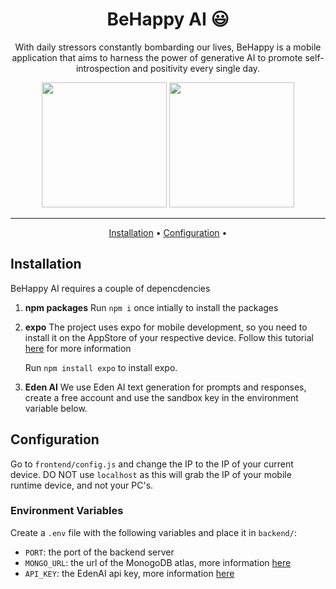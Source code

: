 <!-- markdownlint-configure-file {
  "MD013": {
    "code_blocks": false,
    "tables": false
  },
  "MD033": false,
  "MD041": false
} -->

<div align="center">

# BeHappy AI 😃

With daily stressors constantly bombarding our lives, BeHappy is a mobile application that aims to harness the power of generative AI to promote self-introspection and positivity every single day.



<img src="https://github.com/patrick-huynh/BeHappy-AI/assets/58818596/bfe9b736-a82a-4125-bdd8-21412d7e67fe" width="200px" />
<img src="https://github.com/patrick-huynh/BeHappy-AI/assets/58818596/b7ed4c81-a7e7-4d25-803f-d930c91b7b92" width="200px" />
<hr />

[Installation](#installation) •
[Configuration](#configuration) •

</div>

## Installation

BeHappy AI requires a couple of depencdencies

1. **npm packages**
   Run `npm i` once intially to install the packages

2. **expo**
   The project uses expo for mobile development, so you need to install it on the AppStore of your respective device. Follow this tutorial [here](https://docs.expo.dev/get-started/expo-go/) for more information
   
   Run `npm install expo` to install expo.

4. **Eden AI**
   We use Eden AI text generation for prompts and responses, create a free account and use the sandbox key in the environment variable below.
   

## Configuration
Go to `frontend/config.js` and change the IP to the IP of your current device. DO NOT use `localhost` as this will grab the IP of your mobile runtime device, and not your PC's.

### Environment Variables
Create a `.env` file with the following variables and place it in `backend/`:

- `PORT`: the port of the backend server
- `MONGO_URL`: the url of the MonogoDB atlas, more information [here](https://www.mongodb.com/docs/atlas/tutorial/connect-to-your-cluster/)
- `API_KEY`: the EdenAI api key, more information [here](https://docs.edenai.co/docs/guetting-started)


